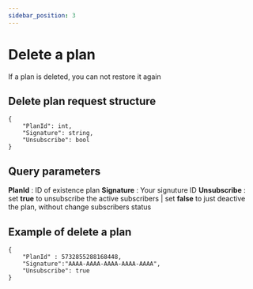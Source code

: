 ```yaml
---
sidebar_position: 3
---
```


# Delete a plan

If a plan is deleted, you can not restore it again 

## Delete plan request structure 

```
{
    "PlanId": int,
    "Signature": string,
    "Unsubscribe": bool
}

```

## Query parameters

**PlanId** : ID of existence plan 
**Signature** : Your signuture ID 
**Unsubscribe** : set **true** to unsubscribe the active subscribers | set **false** to just deactive the plan, without change subscribers status  

## Example of delete a plan
```
{
    "PlanId" : 5732855288168448,
    "Signature":"AAAA-AAAA-AAAA-AAAA-AAAA",
    "Unsubscribe": true    
}
```
